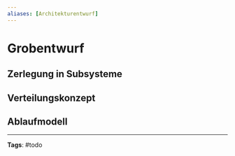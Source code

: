 ```yaml
---
aliases: [Architekturentwurf]
---
```


# Grobentwurf

## Zerlegung in Subsysteme

## Verteilungskonzept

## Ablaufmodell

---

**Tags**: #todo
